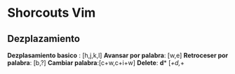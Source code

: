 # Shorcouts Vim
## Dezplazamiento
**Dezplasamiento basico** : [h,j,k,l]
**Avansar por palabra**: [w,e]
**Retroceser por palabra**: [b,?]
**Cambiar palabra**:[c+w,c+i+w]
**Delete**: **d*** [*+d,*+
<!--stackedit_data:
eyJoaXN0b3J5IjpbLTIwODE0MDE3NjksMTU2NzY0NjI3OF19
-->